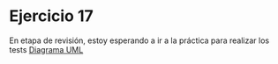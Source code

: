 # Ejercicio 17
En etapa de revisión, estoy esperando a ir a la práctica para realizar los tests
[Diagrama UML](./diagrama_uml.png)
